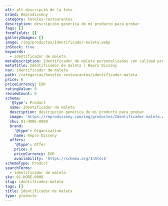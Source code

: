 ```yaml
---
alt: alt descripció de la foto
brand: Reprodisseny
category: hoteles-restaurantes
description: descripción genérica de mi producto para probar
faqs: []
formFields: []
galleryImages: []
image: /img/productos/Identificador-maleta.webp
inStock: true
keywords:
  - identificador de maleta
metaDescription: Identificador de maleta personalizadas con calidad profesional en Cataluña.
metaTitle: Identificador de maleta | Repro Disseny
nav: Identificador de maleta
path: /categorias/hoteles-restaurantes/identificador-maleta
price: 0
priceCurrency: EUR
ratingValue: 0
reviewCount: 0
schema:
  '@type': Product
  name: Identificador de maleta
  description: descripción genérica de mi producto para probar
  image: 'https://reprodisseny.com/img/productos/Identificador-maleta.webp'
  sku: 01-HORE-0008
  brand:
    '@type': Organization
    name: Repro Disseny
  offers:
    '@type': Offer
    price: 0
    priceCurrency: EUR
    availability: 'https://schema.org/InStock'
schemaType: Product
searchTerms:
  - identificador de maleta
sku: 01-HORE-0008
slug: identificador-maleta
tags: []
title: Identificador de maleta
type: producto
---
```


